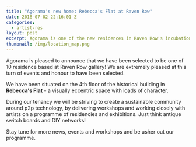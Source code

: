 ```yaml
---
title: "Agorama's new home: Rebecca's Flat at Raven Row"
date: 2018-07-02 22:16:01 Z
categories:
  - artist-res
layout: post
excerpt: Agorama is one of the new residences in Raven Row's incubation project!
thumbnail: /img/location_map.png
---
```

Agorama is pleased to announce that we have been selected to be one of 10 residence based at Raven Row gallery! We are extremely pleased at this turn of events and honour to have been selected.

We have been situated on the 4th floor of the historical building in **Rebecca's Flat** - a visually eccentric space with loads of character.

During our tenancy we will be striving to create a sustainable community around p2p technology, by delivering workshops and working closely with artists on a programme of residencies and exhibitions. Just think antique switch boards and DIY networks!

Stay tune for more news, events and workshops and be usher out our programme.